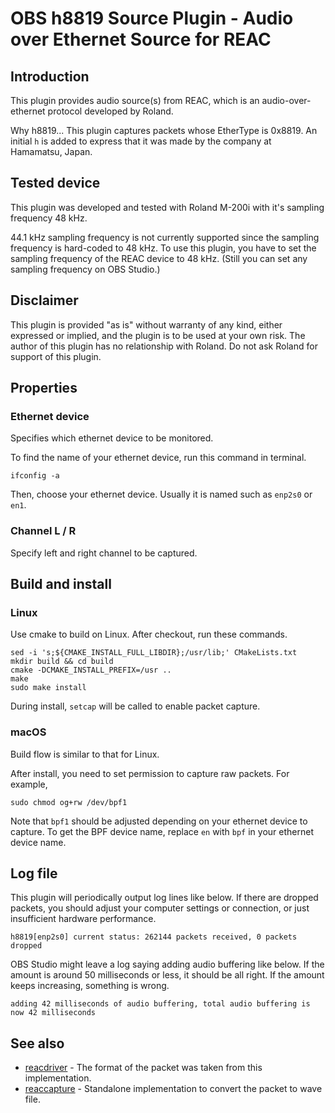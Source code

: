 # OBS h8819 Source Plugin - Audio over Ethernet Source for REAC

## Introduction

This plugin provides audio source(s) from REAC, which is an audio-over-ethernet protocol developed by Roland.

Why h8819... This plugin captures packets whose EtherType is 0x8819.
An initial `h` is added to express that it was made by the company at Hamamatsu, Japan.

## Tested device

This plugin was developed and tested with Roland M-200i with it's sampling frequency 48 kHz.

44.1 kHz sampling frequency is not currently supported since the sampling frequency is hard-coded to 48 kHz.
To use this plugin, you have to set the sampling frequency of the REAC device to 48 kHz.
(Still you can set any sampling frequency on OBS Studio.)

## Disclaimer

This plugin is provided "as is" without warranty of any kind,
either expressed or implied, and the plugin is to be used at your own risk.
The author of this plugin has no relationship with Roland.
Do not ask Roland for support of this plugin.

## Properties

### Ethernet device
Specifies which ethernet device to be monitored.

To find the name of your ethernet device, run this command in terminal.
```
ifconfig -a
```
Then, choose your ethernet device. Usually it is named such as `enp2s0` or `en1`.

### Channel L / R
Specify left and right channel to be captured.

## Build and install
### Linux
Use cmake to build on Linux. After checkout, run these commands.
```
sed -i 's;${CMAKE_INSTALL_FULL_LIBDIR};/usr/lib;' CMakeLists.txt
mkdir build && cd build
cmake -DCMAKE_INSTALL_PREFIX=/usr ..
make
sudo make install
```
During install, `setcap` will be called to enable packet capture.

### macOS
Build flow is similar to that for Linux.

After install, you need to set permission to capture raw packets. For example,
```
sudo chmod og+rw /dev/bpf1
```
Note that `bpf1` should be adjusted depending on your ethernet device to capture.
To get the BPF device name, replace `en` with `bpf` in your ethernet device name.

## Log file
This plugin will periodically output log lines like below.
If there are dropped packets, you should adjust your computer settings or connection, or just insufficient hardware performance.
```
h8819[enp2s0] current status: 262144 packets received, 0 packets dropped
```

OBS Studio might leave a log saying adding audio buffering like below.
If the amount is around 50 milliseconds or less, it should be all right.
If the amount keeps increasing, something is wrong.
```
adding 42 milliseconds of audio buffering, total audio buffering is now 42 milliseconds
```

## See also

- [reacdriver](https://github.com/per-gron/reacdriver) - The format of the packet was taken from this implementation.
- [reaccapture](https://github.com/norihiro/reaccapture) - Standalone implementation to convert the packet to wave file.
